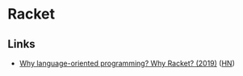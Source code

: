 # Racket

## Links

* [Why language-oriented programming? Why Racket? \(2019\)](https://beautifulracket.com/appendix/why-lop-why-racket.html) \([HN](https://news.ycombinator.com/item?id=19232068)\)

